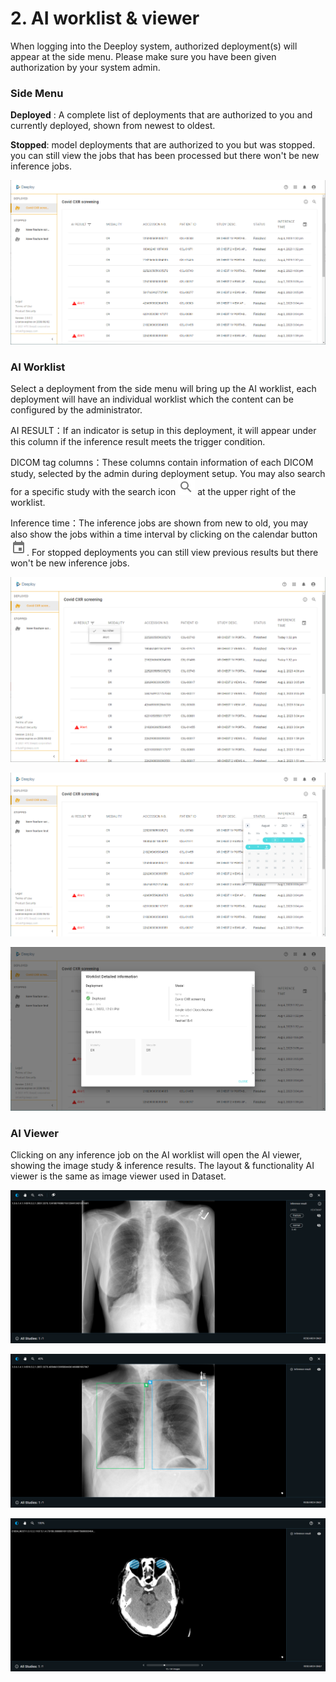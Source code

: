 # 2. AI worklist & viewer

When logging into the Deeploy system, authorized deployment(s) will appear at the side menu. Please make sure you have been given authorization by your system admin.

### Side Menu <a href="#side-menu" id="side-menu"></a>

**Deployed** : A complete list of deployments that are authorized to you and currently deployed, shown from newest to oldest.

**Stopped**: model deployments that are authorized to you but was stopped. you can still view the jobs that has been processed but there won't be new inference jobs.

![Deeploy AI worklist overview](.gitbook/assets/Deeploy-con-2-0-1.png)



### AI Worklist&#x20;

Select a deployment from the side menu will bring up the AI worklist, each deployment will have an individual worklist which the content can be configured by the administrator.&#x20;



AI RESULT：If an indicator is setup in this deployment, it will appear under this column if the inference result meets the trigger condition.

DICOM tag columns：These columns contain information of each DICOM study, selected by the admin during deployment setup. You may also search for a specific study with the search icon ![](.gitbook/assets/con-icon-6.png) at the upper right of the worklist.

Inference time：The inference jobs are shown from new to old, you may also show the jobs within a time interval by clicking on the calendar button ![](<.gitbook/assets/con-icon-4 (1).png>). For stopped deployments you can still view previous results but there won't be new inference jobs.

![user can filter the worklist by AI result](.gitbook/assets/Deeploy-con-2-0-0.png)



![filter inference jobs by setting time interval](.gitbook/assets/Deeploy-con-2-0-2.png)

![select the information button to view the deployment settings](.gitbook/assets/Deeploy-con-2-0-3.png)

### AI Viewer

Clicking on any inference job on the AI worklist will open the AI viewer, showing the image study & inference results. The layout & functionality AI viewer is the same as image viewer used in Dataset.

![AI viewer: Image Classification](.gitbook/assets/con-5-1-5.png)

![AI viewer: Object Detection](.gitbook/assets/con-5-1-6.png)

![AI viewer: Object Segmentation](.gitbook/assets/con-5-1-7.png)
